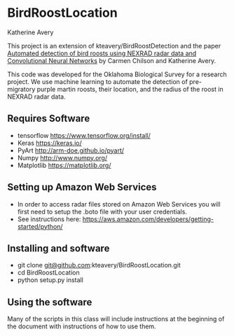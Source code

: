 # BirdRoostLocation
Katherine Avery

This project is an extension of kteavery/BirdRoostDetection and the paper [Automated detection of bird roosts using NEXRAD radar data and Convolutional Neural Networks](https://zslpublications.onlinelibrary.wiley.com/doi/10.1002/rse2.92) by Carmen Chilson and Katherine Avery.

This code was developed for the Oklahoma Biological Survey for a research project. We use machine learning to automate the detection of pre-migratory purple martin roosts, their location, and the radius of the roost in NEXRAD radar data.

## Requires Software
- tensorflow https://www.tensorflow.org/install/
- Keras https://keras.io/
- PyArt http://arm-doe.github.io/pyart/
- Numpy http://www.numpy.org/
- Matplotlib https://matplotlib.org/

## Setting up Amazon Web Services
- In order to access radar files stored on Amazon Web Services you will first need to setup the .boto file with your user credentials.
- See instructions here: https://aws.amazon.com/developers/getting-started/python/

## Installing and software
- git clone git@github.com:kteavery/BirdRoostLocation.git
- cd BirdRoostLocation
- python setup.py install

## Using the software
Many of the scripts in this class will include instructions at the beginning of the document with instructions of how to use them.
